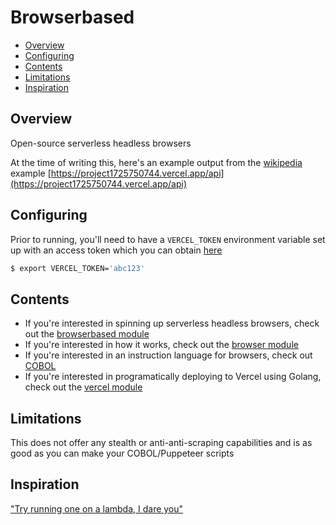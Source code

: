 # Browserbased

* [Overview](#overview)
* [Configuring](#configuring)
* [Contents](#contents)
* [Limitations](#limitations)
* [Inspiration](#inspiration)

## Overview

Open-source serverless headless browsers

At the time of writing this, here's an example output from the [wikipedia](https://github.com/yevbar/browserbased/blob/master/cobol/examples/wikipedia.cobol) example [https://project1725750744.vercel.app/api](https://project1725750744.vercel.app/api)

## Configuring

Prior to running, you'll need to have a `VERCEL_TOKEN` environment variable set up with an access token which you can obtain [here](https://vercel.com/account/settings/tokens)

```bash
$ export VERCEL_TOKEN='abc123'
```

## Contents

* If you're interested in spinning up serverless headless browsers, check out the [browserbased module](https://github.com/yevbar/browserbased/blob/master/browserbased/)
* If you're interested in how it works, check out the [browser module](https://github.com/yevbar/browserbased/blob/master/browsers/)
* If you're interested in an instruction language for browsers, check out [COBOL](https://github.com/yevbar/browserbased/blob/master/cobol/)
* If you're interested in programatically deploying to Vercel using Golang, check out the [vercel module](https://github.com/yevbar/browserbased/blob/master/vercel/)

## Limitations

This does not offer any stealth or anti-anti-scraping capabilities and is as good as you can make your COBOL/Puppeteer scripts

## Inspiration

["Try running one on a lambda, I dare you"](https://www.youtube.com/watch?v=us_vS2EVDOA&t=46s)
